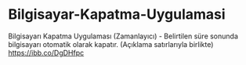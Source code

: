 # Bilgisayar-Kapatma-Uygulamasi
Bilgisayarı Kapatma Uygulaması (Zamanlayıcı) - Belirtilen süre sonunda bilgisayarı otomatik olarak kapatır. (Açıklama satırlarıyla birlikte)
https://ibb.co/DgDHfpc

